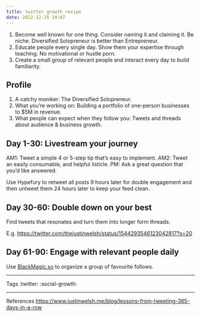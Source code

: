 ```yaml
---
title: twitter growth recipe
date: 2022-12-25 19:07
---
```


1. Become well known for one thing. Consider naming it and claiming it. Be niche. Diversified Solopreneur is better than Entrepreneur.
2. Educate people every single day. Show them your expertise through teaching. No motivational or hustle porn.
3. Create a small group of relevant people and interact every day to build familiarity.

## Profile
1. A catchy moniker: The Diversified Solopreneur.
2. What you’re working on: Building a portfolio of one-person businesses to $5M in revenue.
3. What people can expect when they follow you: Tweets and threads about audience & business growth.

## Day 1-30: Livestream your journey

AM1: Tweet a simple 4 or 5-step tip that’s easy to implement.
AM2: Tweet an easily consumable, and helpful listicle.
PM: Ask a great question that you’d like answered.

Use Hypefury to retweet all posts 9 hours later for double engagement and then untweet them 24 hours later to keep your feed clean.

## Day 30-60: Double down on your best

Find tweets that resonates and turn them into longer form threads.

E.g. https://twitter.com/thejustinwelsh/status/1544293546123042817?s=20

## Day 61-90: Engage with relevant people daily

Use [BlackMagic.so](https://blackmagic.so) to organize a group of favourite follows.


---
Tags
:twitter:
:social-growth:

---
References
https://www.justinwelsh.me/blog/lessons-from-tweeting-365-days-in-a-row
